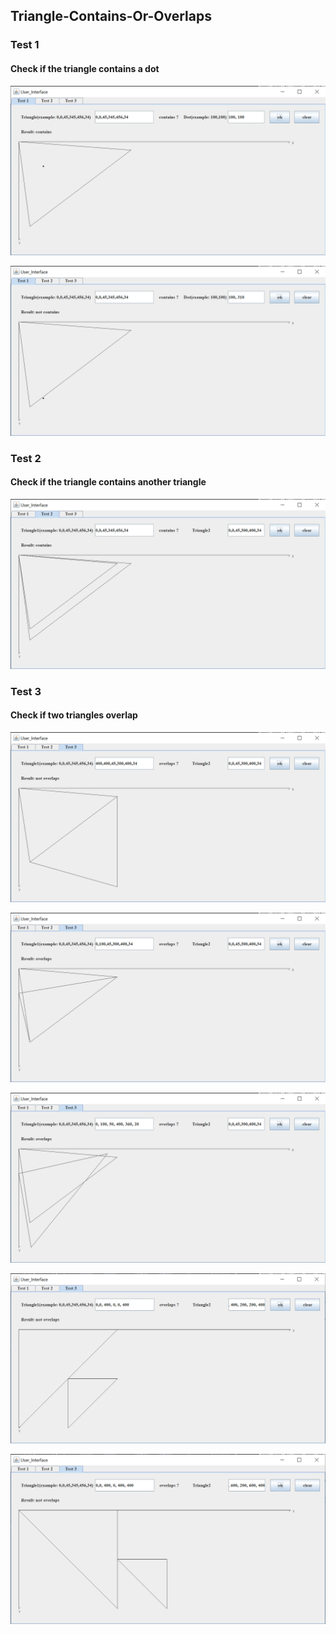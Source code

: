 ## Triangle-Contains-Or-Overlaps

### Test 1
#### Check if the triangle contains a dot
![](docs/readme/Test1-0.png)

![](docs/readme/Test1-1.png)

### Test 2
#### Check if the triangle contains another triangle
![](docs/readme/Test2-0.png)

### Test 3
#### Check if two triangles overlap
![](docs/readme/Test3-0.png)

![](docs/readme/Test3-1.png)

![](docs/readme/Test3-2.png)

![](docs/readme/Test3-3.png)

![](docs/readme/Test3-4.png)